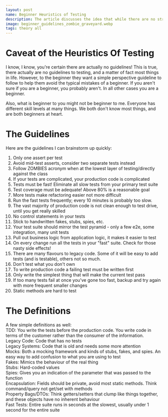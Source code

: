 ```yaml
---
layout: post
name: Beginner Heuristics of Testing
description: The article discusses the idea that while there are no strict guidelines to testing, especially for beginners, having a set of principles can help avoid common mistakes. 
image: beginner_guidelines_zombie_graveyard.webp
tags: theory all
---
```


# Caveat of the Heuristics Of Testing

I know, I know, you're certain there are actually no guidelines! This is true, there actually are no guidelines to testing, and
a matter of fact most things in life. However, to the beginner they want a simple perspective guideline to follow to help them
avoid the typical mistakes of a beginner. If you aren't sure if you are a beginner, you probably aren't. In all other cases
you are a beginner.  

Also, what is beginner to you might not be beginner to me. Everyone has different skill levels at many things. We both
don't know most things, and are both beginners at heart.  

# The Guidelines

Here are the guidelines I can brainstorm up quickly:  
1. Only one assert per test  
2. Avoid mid-test asserts, consider two separate tests instead
3. Follow ZOMBIES acronym when at the lowest layer of testing/directly against the class  
4. If your tests are complicated, your production code is complicated  
5. Tests must be fast! Eliminate all slow tests from your primary test suite  
6. Test coverage must be adequate! Above 80% is a reasonable goal  
7. More tests make refactoring easier not more difficult  
8. Run the fast tests frequently; every 10 minutes is probably too slow.  
9. The vast majority of production code is not clean enough to test drive, until you get really skilled  
10. No control statements in your tests  
11. Stick to handwritten fakes, stubs, spies, etc.  
12. Your test suite should mirror the test pyramid - only a few e2e, some integration, many unit tests  
13. Pull out business logic from application logic, it makes it easier to test  
14. On every change run all the tests in your "fast" suite. Check for those nasty side effects!  
15. There are many flavours to legacy code. Some of it will be easy to add tests (and is testable), others not so much.  
16. Don't test what you don't own
17. To write production code a failing test must be written first
18. Only write the simplest thing that will make the current test pass
19. If too many tests fail at once you've gone too fast, backup and try again with more frequent smaller changes 
20. Static methods are hard to test

# The Definitions 

A few simple definitions as well:  
TDD: You write the tests before the production code. You write code in terms of the customer rather than the consumer of the information.  
Legacy Code: Code that has no tests  
Legacy Systems: Code that is old and needs some more attention  
Mocks: Both a mocking framework and kinds of stubs, fakes, and spies. An easy way to add confusion to what you are using to test  
Fakes: Mimics the behaviour of the real thing  
Stubs: Hard-coded values  
Spies: Gives you an indication of the parameter that was passed to the function  
Encapsulation: Fields should be private, avoid most static methods. Think command/query not get/set with methods  
Property Bags/DTOs: Think getters/setters that clump like things together, and these objects have no inherent behaviour  
Fast Tests: Entire suite runs in seconds at the slowest, usually under 1 second for the entire suite

